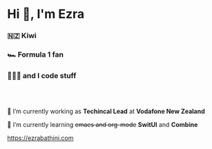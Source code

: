 # Hi 👋, I'm Ezra

### 🇳🇿 Kiwi

### 🏎 Formula 1 fan

### 👨🏾‍💻 and I code stuff

<br/><br/>

🔭 I’m currently working as **Techincal Lead** at **Vodafone New Zealand**

🌱 I’m currently learning ~~emacs and org-mode~~ **SwitUI** and **Combine**


https://ezrabathini.com

